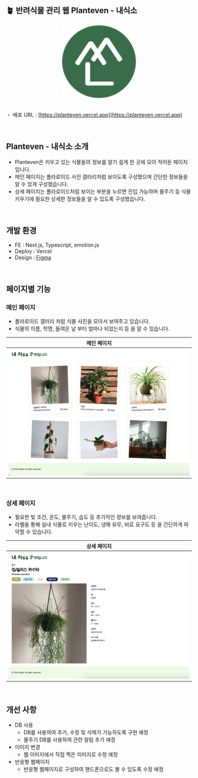 ## 🪴 반려식물 관리 웹 Planteven - 내식소

<div align="center"><img alt="logoImage" src="./public/images/plantevenLogo.png" width="200px" height="200px" />
</div>

<br>

・ 배포 URL : [https://planteven.vercel.app](https://planteven.vercel.app)

<br>

## Planteven - 내식소 소개

- Planteven은 키우고 있는 식물들의 정보를 알기 쉽게 한 곳에 모아 적어둔 페이지입니다.
- 메인 페이지는 폴라로이드 사진 갤러리처럼 보이도록 구성했으며 간단한 정보들을 알 수 있게 구성했습니다.
- 상세 페이지는 폴라로이드처럼 보이는 부분을 누르면 진입 가능하며 물주기 등 식물 키우기에 필요한 상세한 정보들을 알 수 있도록 구성했습니다.

<br>

## 개발 환경

- FE : Next.js, Typescript, emotion.js
- Deploy : Vercel
- Design : [Figma](https://www.figma.com/design/ThSqGsgV3WNA0iMfTwtZZO/Planteven---%EB%82%B4%EC%8B%9D%EC%86%8C?node-id=0-1&t=l75HWk9W5UhOgHbO-1)

<br>

## 페이지별 기능

### 메인 페이지

- 폴라로이드 갤러리 처럼 식물 사진을 모아서 보여주고 있습니다.
- 식물의 이름, 학명, 들여온 날 부터 얼마나 되었는지 등 을 알 수 있습니다.

| 메인 페이지 |
|----------|
| <img alt="logoImage" src="./public/images/mainPage.png"  width="500px" /> |

<br>

### 상세 페이지

- 필요한 빛 조건, 온도, 물주기, 습도 등 추가적인 정보를 보여줍니다.
- 라벨을 통해 실내 식물로 키우는 난이도, 냉해 유무, 비료 요구도 등 을 간단하게 파악할 수 있습니다.

| 상세 페이지 |
|----------|
| <img alt="logoImage" src="./public/images/detail-1.png" width="500px"  /> |


<br>

## 개선 사항

- DB 사용
  - DB를 사용하여 추가, 수정 및 삭제가 가능하도록 구현 예정
  - 물주기 DB를 사용하여 관련 알림 추가 예정
- 이미지 변경
  - 웹 이미지에서 직접 찍은 이미지로 수정 예정
- 반응형 웹페이지
  - 반응형 웹페이지로 구성하여 핸드폰으로도 볼 수 있도록 수정 예정